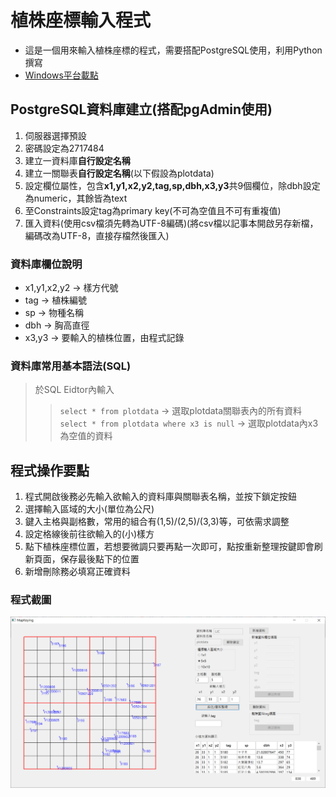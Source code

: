 # 植株座標輸入程式  
* 這是一個用來輸入植株座標的程式，需要搭配PostgreSQL使用，利用Python撰寫  
* [Windows平台載點](https://github.com/leeyaowen/Mapkeying_python/releases)  

## PostgreSQL資料庫建立(搭配pgAdmin使用)
1. 伺服器選擇預設
2. 密碼設定為2717484
3. 建立一資料庫**自行設定名稱**
4. 建立一關聯表**自行設定名稱**(以下假設為plotdata)
5. 設定欄位屬性，包含**x1,y1,x2,y2,tag,sp,dbh,x3,y3**共9個欄位，除dbh設定為numeric，其餘皆為text  
6. 至Constraints設定tag為primary key(不可為空值且不可有重複值)
7. 匯入資料(使用csv檔須先轉為UTF-8編碼)(將csv檔以記事本開啟另存新檔，編碼改為UTF-8，直接存檔然後匯入)

### 資料庫欄位說明
* x1,y1,x2,y2 -> 樣方代號
* tag -> 植株編號
* sp -> 物種名稱
* dbh -> 胸高直徑
* x3,y3 -> 要輸入的植株位置，由程式記錄

### 資料庫常用基本語法(SQL)
> 於SQL Eidtor內輸入
>> `select * from plotdata` -> 選取plotdata關聯表內的所有資料  
>> `select * from plotdata where x3 is null` -> 選取plotdata內x3為空值的資料

## 程式操作要點  
1. 程式開啟後務必先輸入欲輸入的資料庫與關聯表名稱，並按下鎖定按鈕  
2. 選擇輸入區域的大小(單位為公尺)    
3. 鍵入主格與副格數，常用的組合有(1,5)/(2,5)/(3,3)等，可依需求調整  
4. 設定格線後前往欲輸入的(小)樣方  
5. 點下植株座標位置，若想要微調只要再點一次即可，點按重新整理按鍵即會刷新頁面，保存最後點下的位置  
6. 新增刪除務必填寫正確資料  

### 程式截圖  
![](Mapkeying_python_picture/program_view.PNG)
